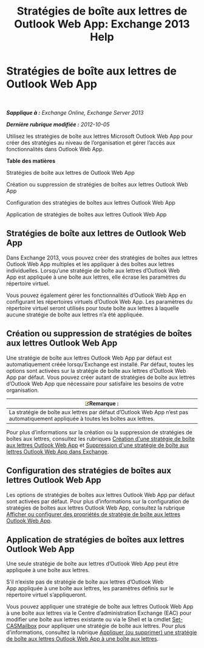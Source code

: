 ﻿---
title: 'Stratégies de boîte aux lettres de Outlook Web App: Exchange 2013 Help'
TOCTitle: Stratégies de boîte aux lettres de Outlook Web App
ms:assetid: 213b8b7a-1c29-49ee-8c98-d0364ddf4f9d
ms:mtpsurl: https://technet.microsoft.com/fr-fr/library/Dd335142(v=EXCHG.150)
ms:contentKeyID: 50477635
ms.date: 04/24/2018
mtps_version: v=EXCHG.150
ms.translationtype: HT
---

# Stratégies de boîte aux lettres de Outlook Web App

 

_**Sapplique à :** Exchange Online, Exchange Server 2013_

_**Dernière rubrique modifiée :** 2012-10-05_

Utilisez les stratégies de boîte aux lettres Microsoft Outlook Web App pour créer des stratégies au niveau de l’organisation et gérer l’accès aux fonctionnalités dans Outlook Web App.

**Table des matières**

Stratégies de boîte aux lettres de Outlook Web App

Création ou suppression de stratégies de boîtes aux lettres Outlook Web App

Configuration des stratégies de boîtes aux lettres Outlook Web App

Application de stratégies de boîtes aux lettres Outlook Web App

## Stratégies de boîte aux lettres de Outlook Web App

Dans Exchange 2013, vous pouvez créer des stratégies de boîtes aux lettres Outlook Web App multiples et les appliquer à des boîtes aux lettres individuelles. Lorsqu’une stratégie de boîte aux lettres d’Outlook Web App est appliquée à une boîte aux lettres, elle écrase les paramètres du répertoire virtuel.

Vous pouvez également gérer les fonctionnalités d’Outlook Web App en configurant les répertoires virtuels d’Outlook Web App. Les paramètres du répertoire virtuel seront utilisés pour toute boîte aux lettres à laquelle aucune stratégie de boîte aux lettres n’a été appliquée.

## Création ou suppression de stratégies de boîtes aux lettres Outlook Web App

Une stratégie de boîte aux lettres Outlook Web App par défaut est automatiquement créée lorsqu’Exchange est installé. Par défaut, toutes les options sont activées sur la stratégie de boîte aux lettres d’Outlook Web App par défaut. Vous pouvez créer autant de stratégies de boîte aux lettres d’Outlook Web App que nécessaire pour satisfaire les besoins de votre organisation.

<table>
<thead>
<tr class="header">
<th><img src="images/JJ159664.note(EXCHG.150).gif" title="Remarque" alt="Remarque" />Remarque :</th>
</tr>
</thead>
<tbody>
<tr class="odd">
<td>La stratégie de boîte aux lettres par défaut d’Outlook Web App n’est pas automatiquement appliquée à toutes les boîtes aux lettres.</td>
</tr>
</tbody>
</table>


Pour plus d’informations sur la création ou la suppression de stratégies de boîtes aux lettres, consultez les rubriques [Création d'une stratégie de boîte aux lettres Outlook Web App](create-an-outlook-web-app-mailbox-policy-exchange-2013-help.md) et [Suppression d'une stratégie de boîte aux lettres Outlook Web App dans Exchange](remove-an-outlook-web-app-mailbox-policy-from-exchange-exchange-2013-help.md).

## Configuration des stratégies de boîtes aux lettres Outlook Web App

Les options de stratégies de boîtes aux lettres Outlook Web App par défaut sont activées par défaut. Pour plus d’informations sur la configuration de stratégies de boîtes aux lettres Outlook Web App, consultez la rubrique [Afficher ou configurer des propriétés de stratégie de boîte aux lettres Outlook Web App](view-or-configure-outlook-web-app-mailbox-policy-properties-exchange-2013-help.md).

## Application de stratégies de boîtes aux lettres Outlook Web App

Une seule stratégie de boîte aux lettres d’Outlook Web App peut être appliquée à une boîte aux lettres.

S’il n’existe pas de stratégie de boîte aux lettres d’Outlook Web App appliquée à une boîte aux lettres, les paramètres définis sur le répertoire virtuel s’appliqueront.

Vous pouvez appliquer une stratégie de boîte aux lettres Outlook Web App à une boîte aux lettres via le Centre d’administration Exchange (EAC) pour modifier une boîte aux lettres existante ou via le Shell et la cmdlet [Set-CASMailbox](https://technet.microsoft.com/fr-fr/library/bb125264\(v=exchg.150\)) pour appliquer une stratégie de boîte aux lettres. Pour plus d’informations, consultez la rubrique [Appliquer (ou supprimer) une stratégie de boîte aux lettres Outlook Web App à une boîte aux lettres](apply-or-remove-an-outlook-web-app-mailbox-policy-on-a-mailbox-exchange-2013-help.md).

